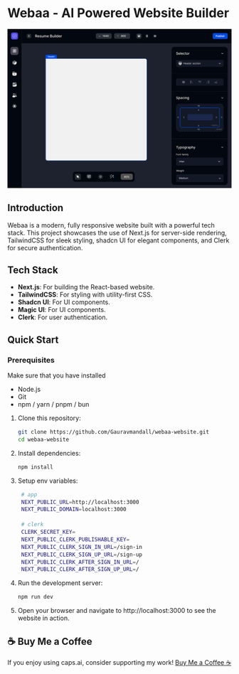 <h1 align="start">
  Webaa - AI Powered Website Builder
</h1>

<img width="1280" alt="Webaa Thumbnail" src="public/assets/dashboard.svg">

## Introduction

Webaa is a modern, fully responsive website built with a powerful tech stack. This project showcases the use of Next.js for server-side rendering, TailwindCSS for sleek styling, shadcn UI for elegant components, and Clerk for secure authentication.

## Tech Stack

- **Next.js**: For building the React-based website.
- **TailwindCSS**: For styling with utility-first CSS.
- **Shadcn UI**: For UI components.
- **Magic UI**: For UI components.
- **Clerk**: For user authentication.

## Quick Start

### Prerequisites

Make sure that you have installed

- Node.js
- Git
- npm / yarn / pnpm / bun

1. Clone this repository:

   ```bash
   git clone https://github.com/Gauravmandall/webaa-website.git
   cd webaa-website
   ```

2. Install dependencies:
   ```bash
   npm install
   ```
3. Setup env variables:

   ```bash
    # app
    NEXT_PUBLIC_URL=http://localhost:3000
    NEXT_PUBLIC_DOMAIN=localhost:3000

    # clerk
    CLERK_SECRET_KEY=
    NEXT_PUBLIC_CLERK_PUBLISHABLE_KEY=
    NEXT_PUBLIC_CLERK_SIGN_IN_URL=/sign-in
    NEXT_PUBLIC_CLERK_SIGN_UP_URL=/sign-up
    NEXT_PUBLIC_CLERK_AFTER_SIGN_IN_URL=/
    NEXT_PUBLIC_CLERK_AFTER_SIGN_UP_URL=/
   ```

4. Run the development server:
   ```bash
   npm run dev
   ```
5. Open your browser and navigate to http://localhost:3000 to see the website in action.

## ☕ Buy Me a Coffee

If you enjoy using caps.ai, consider supporting my work!
[Buy Me a Coffee ☕](https://buymeacoffee.com/gauravmandall)
